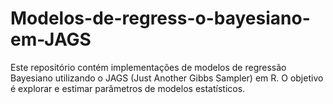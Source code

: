 # Modelos-de-regress-o-bayesiano-em-JAGS
Este repositório contém implementações de modelos de regressão Bayesiano utilizando o JAGS (Just Another Gibbs Sampler) em R. O objetivo é explorar e estimar parâmetros de modelos estatísticos.
